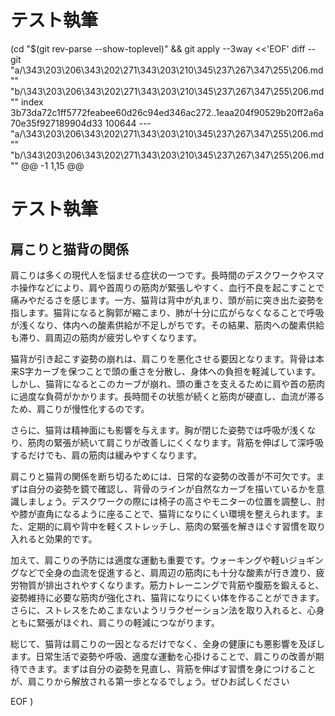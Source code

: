 # テスト執筆
 (cd "$(git rev-parse --show-toplevel)" && git apply --3way <<'EOF' 
diff --git "a/\343\203\206\343\202\271\343\203\210\345\237\267\347\255\206.md\"" "b/\343\203\206\343\202\271\343\203\210\345\237\267\347\255\206.md\""
index 3b73da72c1ff5772feabee60d26c94ed346ac272..1eaa204f90529b20ff2a6a70e35f927189904d33 100644
--- "a/\343\203\206\343\202\271\343\203\210\345\237\267\347\255\206.md\""
 "b/\343\203\206\343\202\271\343\203\210\345\237\267\347\255\206.md\""
@@ -1 1,15 @@
 # テスト執筆

## 肩こりと猫背の関係

肩こりは多くの現代人を悩ませる症状の一つです。長時間のデスクワークやスマホ操作などにより、肩や首周りの筋肉が緊張しやすく、血行不良を起こすことで痛みやだるさを感じます。一方、猫背は背中が丸まり、頭が前に突き出た姿勢を指します。猫背になると胸郭が縮こまり、肺が十分に広がらなくなることで呼吸が浅くなり、体内への酸素供給が不足しがちです。その結果、筋肉への酸素供給も滞り、肩周辺の筋肉が疲労しやすくなります。

猫背が引き起こす姿勢の崩れは、肩こりを悪化させる要因となります。背骨は本来S字カーブを保つことで頭の重さを分散し、身体への負担を軽減しています。しかし、猫背になるとこのカーブが崩れ、頭の重さを支えるために肩や首の筋肉に過度な負荷がかかります。長時間その状態が続くと筋肉が硬直し、血流が滞るため、肩こりが慢性化するのです。

さらに、猫背は精神面にも影響を与えます。胸が閉じた姿勢では呼吸が浅くなり、筋肉の緊張が続いて肩こりが改善しにくくなります。背筋を伸ばして深呼吸するだけでも、肩の筋肉は緩みやすくなります。

肩こりと猫背の関係を断ち切るためには、日常的な姿勢の改善が不可欠です。まずは自分の姿勢を鏡で確認し、背骨のラインが自然なカーブを描いているかを意識しましょう。デスクワークの際には椅子の高さやモニターの位置を調整し、肘や膝が直角になるように座ることで、猫背になりにくい環境を整えられます。また、定期的に肩や背中を軽くストレッチし、筋肉の緊張を解きほぐす習慣を取り入れると効果的です。

加えて、肩こりの予防には適度な運動も重要です。ウォーキングや軽いジョギングなどで全身の血流を促進すると、肩周辺の筋肉にも十分な酸素が行き渡り、疲労物質が排出されやすくなります。筋力トレーニングで背筋や腹筋を鍛えると、姿勢維持に必要な筋肉が強化され、猫背になりにくい体を作ることができます。さらに、ストレスをためこまないようリラクゼーション法を取り入れると、心身ともに緊張がほぐれ、肩こりの軽減につながります。

総じて、猫背は肩こりの一因となるだけでなく、全身の健康にも悪影響を及ぼします。日常生活で姿勢や呼吸、適度な運動を心掛けることで、肩こりの改善が期待できます。まずは自分の姿勢を見直し、背筋を伸ばす習慣を身につけることが、肩こりから解放される第一歩となるでしょう。ぜひお試しください
 
EOF
)
